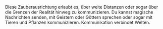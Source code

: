 Diese Zauberausrichtung erlaubt es, über weite Distanzen oder sogar über die Grenzen der Realität hinweg zu kommunizieren. Du kannst magische Nachrichten senden, mit Geistern oder Göttern sprechen oder sogar mit Tieren und Pflanzen kommunizieren. Kommunikation verbindet Welten.